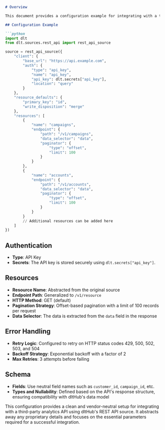 ```markdown
# Overview

This document provides a configuration example for integrating with a third-party analytics API using dltHub's REST API source. The integration supports various data resources and utilizes API key authentication for secure access.

## Configuration Example

```python
import dlt
from dlt.sources.rest_api import rest_api_source

source = rest_api_source({
    "client": {
        "base_url": "https://api.example.com",
        "auth": {
            "type": "api_key",
            "name": "api_key",
            "api_key": dlt.secrets["api_key"],
            "location": "query"
        }
    },
    "resource_defaults": {
        "primary_key": "id",
        "write_disposition": "merge"
    },
    "resources": [
        {
            "name": "campaigns",
            "endpoint": {
                "path": "/v1/campaigns",
                "data_selector": "data",
                "paginator": {
                    "type": "offset",
                    "limit": 100
                }
            }
        },
        {
            "name": "accounts",
            "endpoint": {
                "path": "/v1/accounts",
                "data_selector": "data",
                "paginator": {
                    "type": "offset",
                    "limit": 100
                }
            }
        }
        // Additional resources can be added here
    ]
})
```

## Authentication

- **Type**: API Key
- **Secrets**: The API key is stored securely using `dlt.secrets["api_key"]`.

## Resources

- **Resource Name**: Abstracted from the original source
- **Endpoint Path**: Generalized to `/v1/resource`
- **HTTP Method**: GET (default)
- **Pagination Strategy**: Offset-based pagination with a limit of 100 records per request
- **Data Selector**: The data is extracted from the `data` field in the response

## Error Handling

- **Retry Logic**: Configured to retry on HTTP status codes 429, 500, 502, 503, and 504
- **Backoff Strategy**: Exponential backoff with a factor of 2
- **Max Retries**: 3 attempts before failing

## Schema

- **Fields**: Use neutral field names such as `customer_id`, `campaign_id`, etc.
- **Types and Nullability**: Defined based on the API's response structure, ensuring compatibility with dltHub's data model

This configuration provides a clean and vendor-neutral setup for integrating with a third-party analytics API using dltHub's REST API source. It abstracts away any proprietary details and focuses on the essential parameters required for a successful integration.
```